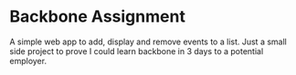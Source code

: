 # Backbone Assignment

A simple web app to add, display and remove events to a list.  Just a small side project to prove I could learn backbone in 3 days to a potential employer.